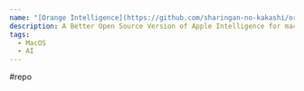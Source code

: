 ```yaml
---
name: "[Orange Intelligence](https://github.com/sharingan-no-kakashi/orange-intelligence)"
description: A Better Open Source Version of Apple Intelligence for macOS
tags:
  - MacOS
  - AI
---
```

#repo